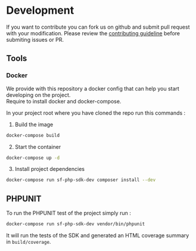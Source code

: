 # Development

If you want to contribute you can fork us on github and submit pull request with your modification.
Please review the [contributing guideline](../CONTRIBUTING.md) before submiting issues or PR.

## Tools

### Docker

We provide with this repository a docker config that can help you start developing on the project.  
Require to install docker and docker-compose.  
  
In your project root where you have cloned the repo run this commands :

1. Build the image
```bash
docker-compose build
```
2. Start the container
```bash
docker-compose up -d
```
3. Install project dependencies
```bash
docker-compose run sf-php-sdk-dev composer install --dev
```

## PHPUNIT

To run the PHPUNIT test of the project simply run :
```bash
docker-compose run sf-php-sdk-dev vendor/bin/phpunit
```

It will run the tests of the SDK and generated an HTML coverage summary in `build/coverage`.